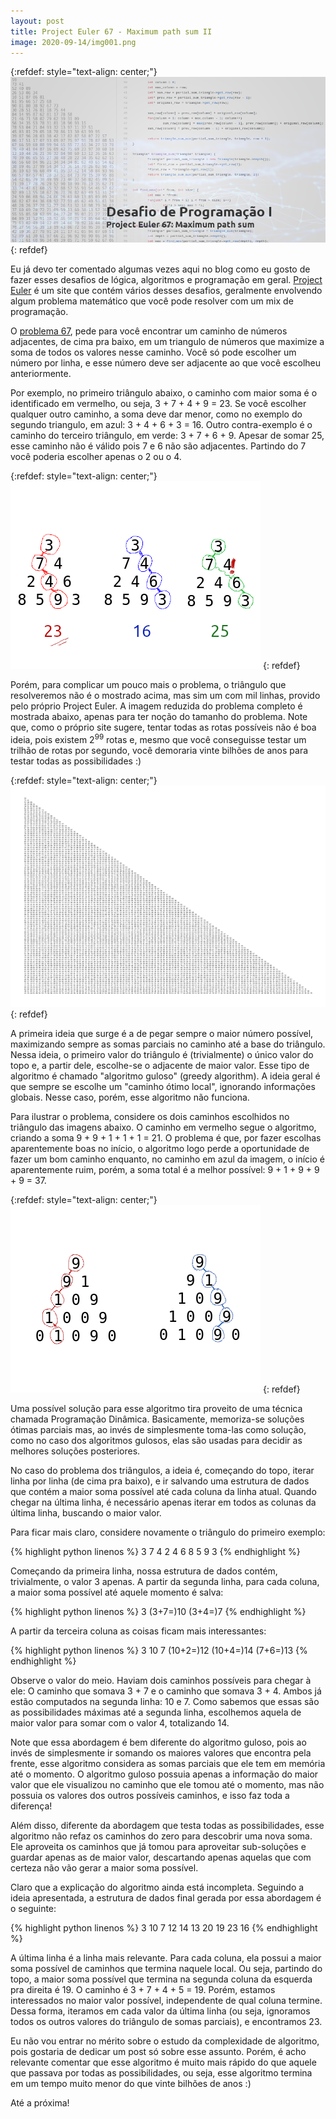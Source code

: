 ```yaml
---
layout: post
title: Project Euler 67 - Maximum path sum II
image: 2020-09-14/img001.png
---
```


{:refdef: style="text-align: center;"}
![](/images/2020-09-14/img001.png)
{: refdef}

Eu já devo ter comentado algumas vezes aqui no blog como eu gosto de fazer esses desafios de lógica, algoritmos e programação em geral. [Project Euler](https://projecteuler.net/) é um site que contém vários desses desafios, geralmente envolvendo algum problema matemático que você pode resolver com um mix de programação.

O [problema 67](https://projecteuler.net/index.php?section=problems&id=67), pede para você encontrar um caminho de números adjacentes, de cima pra baixo, em um triangulo de números que maximize a soma de todos os valores nesse caminho. Você só pode escolher um número por linha, e esse número deve ser adjacente ao que você escolheu anteriormente.

Por exemplo, no primeiro triângulo abaixo, o caminho com maior soma é o identificado em vermelho, ou seja, 3 + 7 + 4 + 9 = 23. Se você escolher qualquer outro caminho, a soma deve dar menor, como no exemplo do segundo triangulo, em azul: 3 + 4 + 6 + 3 = 16. Outro contra-exemplo é o caminho do terceiro triângulo, em verde: 3 + 7 + 6 + 9. Apesar de somar 25, esse caminho não é válido pois 7 e 6 não são adjacentes. Partindo do 7 você poderia escolher apenas o 2 ou o 4.

{:refdef: style="text-align: center;"}
![](/images/2020-09-14/example001.png)
{: refdef}

Porém, para complicar um pouco mais o problema, o triângulo que resolveremos não é o mostrado acima, mas sim um com mil linhas, provido pelo próprio Project Euler. A imagem reduzida do problema completo é mostrada abaixo, apenas para ter noção do tamanho do problema. Note que, como o próprio site sugere, tentar todas as rotas possíveis não é boa ideia, pois existem $2^99$ rotas e, mesmo que você conseguisse testar um trilhão de rotas por segundo, você demoraria vinte bilhões de anos para testar todas as possibilidades :)

{:refdef: style="text-align: center;"}
![](/images/2020-09-14/big_triangle.png)
{: refdef}

A primeira ideia que surge é a de pegar sempre o maior número possível, maximizando sempre as somas parciais no caminho até a base do triângulo. Nessa ideia, o primeiro valor do triângulo é (trivialmente) o único valor do topo e, a partir dele, escolhe-se o adjacente de maior valor. Esse tipo de algoritmo é chamado "algoritmo guloso" (greedy algorithm). A ideia geral é que sempre se escolhe um "caminho ótimo local", ignorando informações globais. Nesse caso, porém, esse algoritmo não funciona.

Para ilustrar o problema, considere os dois caminhos escolhidos no triângulo das imagens abaixo. O caminho em vermelho segue o algoritmo, criando a soma 9 + 9 + 1 + 1 + 1 = 21. O problema é que, por fazer escolhas aparentemente boas no início, o algoritmo logo perde a oportunidade de fazer um bom caminho enquanto, no caminho em azul da imagem, o início é aparentemente ruim, porém, a soma total é a melhor possível: 9 + 1 + 9 + 9 + 9 = 37.

{:refdef: style="text-align: center;"}
![](/images/2020-09-14/greedy.png)
{: refdef}

Uma possível solução para esse algoritmo tira proveito de uma técnica chamada Programação Dinâmica. Basicamente, memoriza-se soluções ótimas parciais mas, ao invés de simplesmente toma-las como solução, como no caso dos algoritmos gulosos, elas são usadas para decidir as melhores soluções posteriores.

No caso do problema dos triângulos, a ideia é, começando do topo, iterar linha por linha (de cima pra baixo), e ir salvando uma estrutura de dados que contém a maior soma possível até cada coluna da linha atual. Quando chegar na última linha, é necessário apenas iterar em todos as colunas da última linha, buscando o maior valor.

Para ficar mais claro, considere novamente o triângulo do primeiro exemplo:

{% highlight python linenos %}
   3
  7 4
 2 4 6
8 5 9 3
{% endhighlight %}

Começando da primeira linha, nossa estrutura de dados contém, trivialmente, o valor 3 apenas. A partir da segunda linha, para cada coluna, a maior soma possível até aquele momento é salva:

{% highlight python linenos %}
  3
(3+7=)10 (3+4=)7
{% endhighlight %}

A partir da terceira coluna as coisas ficam mais interessantes:

{% highlight python linenos %}
    3
  10  7
(10+2=)12  (10+4=)14  (7+6=)13
{% endhighlight %}

Observe o valor do meio. Haviam dois caminhos possíveis para chegar à ele: O caminho que somava 3 + 7 e o caminho que somava 3 + 4. Ambos já estão computados na segunda linha: 10 e 7. Como sabemos que essas são as possibilidades máximas até a segunda linha, escolhemos aquela de maior valor para somar com o valor 4, totalizando 14.

Note que essa abordagem é bem diferente do algoritmo guloso, pois ao invés de simplesmente ir somando os maiores valores que encontra pela frente, esse algoritmo considera as somas parciais que ele tem em memória até o momento. O algoritmo guloso possuia apenas a informação do maior valor que ele visualizou no caminho que ele tomou até o momento, mas não possuia os valores dos outros possíveis caminhos, e isso faz toda a diferença!

Além disso, diferente da abordagem que testa todas as possibilidades, esse algoritmo não refaz os caminhos do zero para descobrir uma nova soma. Ele aproveita os caminhos que já tomou para aproveitar sub-soluções e guardar apenas as de maior valor, descartando apenas aquelas que com certeza não vão gerar a maior soma possível.

Claro que a explicação do algoritmo ainda está incompleta. Seguindo a ideia apresentada, a estrutura de dados final gerada por essa abordagem é o seguinte:

{% highlight python linenos %}
       3
    10   7
  12  14  13
20  19  23  16
{% endhighlight %}

A última linha é a linha mais relevante. Para cada coluna, ela possui a maior soma possível de caminhos que termina naquele local. Ou seja, partindo do topo, a maior soma possível que termina na segunda coluna da esquerda pra direita é 19. O caminho é 3 + 7 + 4 + 5 = 19. Porém, estamos interessados no maior valor possível, independente de qual coluna termine. Dessa forma, iteramos em cada valor da última linha (ou seja, ignoramos todos os outros valores do triângulo de somas parciais), e encontramos 23.

Eu não vou entrar no mérito sobre o estudo da complexidade de algoritmo, pois gostaria de dedicar um post só sobre esse assunto. Porém, é acho relevante comentar que esse algoritmo é muito mais rápido do que aquele que passava por todas as possibilidades, ou seja, esse algoritmo termina em um tempo muito menor do que vinte bilhões de anos :)

Até a próxima!
